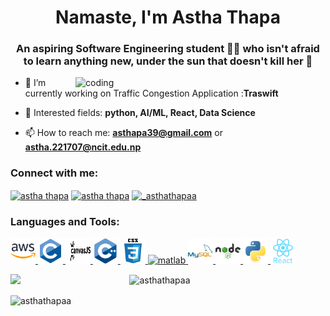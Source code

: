 <h1 align="center">Namaste, I'm Astha Thapa </h1>
<h3 align="center">An aspiring Software Engineering student 🌸🌿 who isn't afraid to learn anything new, under the sun that doesn't kill her 🌟</h3>

<img align="right" alt="coding" width="400" src="https://media2.giphy.com/media/hpXdHPfFI5wTABdDx9/giphy.gif?cid=6c09b952nnc534ioddeqekw8w3l0m8ou72gc55e4p34jhqnm&ep=v1_internal_gif_by_id&rid=giphy.gif&ct=g">


- 🔭 I’m currently working on Traffic Congestion Application :**Traswift**

- 💬 Interested fields: **python, AI/ML, React, Data Science**

- 📫 How to reach me: **asthapa39@gmail.com** or **astha.221707@ncit.edu.np**



<h3 align="left">Connect with me:</h3>
<p align="left">
<a href="https://kaggle.com/astha thapa" target="blank"><img align="center" src="https://raw.githubusercontent.com/rahuldkjain/github-profile-readme-generator/master/src/images/icons/Social/kaggle.svg" alt="astha thapa" height="30" width="40" /></a>
<a href="https://linkedin.com/in/astha thapa" target="blank"><img align="center" src="https://raw.githubusercontent.com/rahuldkjain/github-profile-readme-generator/master/src/images/icons/Social/linked-in-alt.svg" alt="astha thapa" height="30" width="40" /></a>
<a href="https://instagram.com/_asthathapaa" target="blank"><img align="center" src="https://raw.githubusercontent.com/rahuldkjain/github-profile-readme-generator/master/src/images/icons/Social/instagram.svg" alt="_asthathapaa" height="30" width="40" /></a>
</p>

<h3 align="left">Languages and Tools:</h3>
<p align="left"> <a href="https://aws.amazon.com" target="_blank" rel="noreferrer"> <img src="https://raw.githubusercontent.com/devicons/devicon/master/icons/amazonwebservices/amazonwebservices-original-wordmark.svg" alt="aws" width="40" height="40"/> </a> <a href="https://www.cprogramming.com/" target="_blank" rel="noreferrer"> <img src="https://raw.githubusercontent.com/devicons/devicon/master/icons/c/c-original.svg" alt="c" width="40" height="40"/> </a> <a href="https://canvasjs.com" target="_blank" rel="noreferrer"> <img src="https://raw.githubusercontent.com/Hardik0307/Hardik0307/master/assets/canvasjs-charts.svg" alt="canvasjs" width="40" height="40"/> </a> <a href="https://www.w3schools.com/cpp/" target="_blank" rel="noreferrer"> <img src="https://raw.githubusercontent.com/devicons/devicon/master/icons/cplusplus/cplusplus-original.svg" alt="cplusplus" width="40" height="40"/> </a> <a href="https://www.w3schools.com/css/" target="_blank" rel="noreferrer"> <img src="https://raw.githubusercontent.com/devicons/devicon/master/icons/css3/css3-original-wordmark.svg" alt="css3" width="40" height="40"/> </a> <a href="https://www.mathworks.com/" target="_blank" rel="noreferrer"> <img src="https://upload.wikimedia.org/wikipedia/commons/2/21/Matlab_Logo.png" alt="matlab" width="40" height="40"/> </a> <a href="https://www.mysql.com/" target="_blank" rel="noreferrer"> <img src="https://raw.githubusercontent.com/devicons/devicon/master/icons/mysql/mysql-original-wordmark.svg" alt="mysql" width="40" height="40"/> </a> <a href="https://nodejs.org" target="_blank" rel="noreferrer"> <img src="https://raw.githubusercontent.com/devicons/devicon/master/icons/nodejs/nodejs-original-wordmark.svg" alt="nodejs" width="40" height="40"/> </a> <a href="https://www.python.org" target="_blank" rel="noreferrer"> <img src="https://raw.githubusercontent.com/devicons/devicon/master/icons/python/python-original.svg" alt="python" width="40" height="40"/> </a> <a href="https://reactjs.org/" target="_blank" rel="noreferrer"> <img src="https://raw.githubusercontent.com/devicons/devicon/master/icons/react/react-original-wordmark.svg" alt="react" width="40" height="40"/> </a> </p>

<p>&nbsp;<img align="center" src="https://github-readme-stats.vercel.app/api?username=asthathapaa&show_icons=true&locale=en" alt="asthathapaa" />

<img align="left" width="37%" src="https://github-readme-stats.vercel.app/api/top-langs/?username=asthathapaa&layout=compact" />
<p><img align="center" src="https://github-readme-streak-stats.herokuapp.com/?user=asthathapaa&" alt="asthathapaa" /></p></p>

